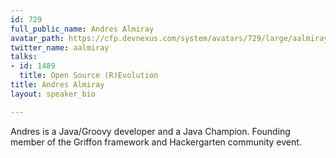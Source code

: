 ```yaml
---
id: 729
full_public_name: Andres Almiray
avatar_path: https://cfp.devnexus.com/system/avatars/729/large/aalmiray_joker_small.jpg?1512148821
twitter_name: aalmiray
talks:
- id: 1489
  title: Open Source (R)Evolution
title: Andres Almiray
layout: speaker_bio

---
```

Andres is a Java/Groovy developer and a Java Champion. Founding member of the Griffon framework and Hackergarten community event.
